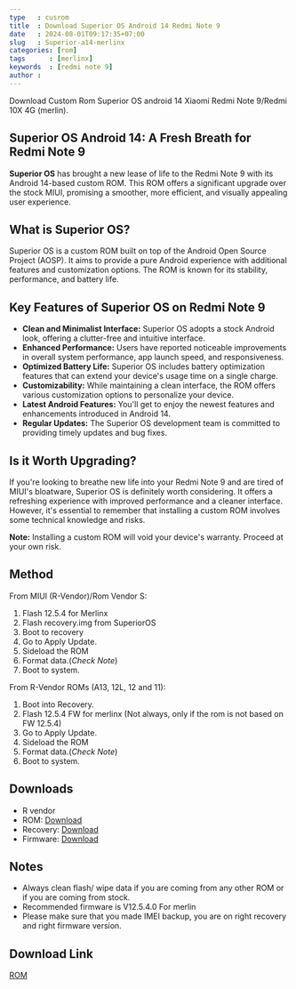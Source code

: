 ```yaml
---
type   : cusrom
title  : Download Superior OS Android 14 Redmi Note 9
date   : 2024-08-01T09:17:35+07:00
slug   : Superior-a14-merlinx
categories: [rom]
tags      : [merlinx]
keywords  : [redmi note 9]
author :
---
```


Download Custom Rom Superior OS android 14 Xiaomi Redmi Note 9/Redmi 10X 4G (merlin).

## Superior OS Android 14: A Fresh Breath for Redmi Note 9

**Superior OS** has brought a new lease of life to the Redmi Note 9 with its Android 14-based custom ROM. This ROM offers a significant upgrade over the stock MIUI, promising a smoother, more efficient, and visually appealing user experience.

## What is Superior OS?
Superior OS is a custom ROM built on top of the Android Open Source Project (AOSP). It aims to provide a pure Android experience with additional features and customization options. The ROM is known for its stability, performance, and battery life.

## Key Features of Superior OS on Redmi Note 9
* **Clean and Minimalist Interface:** Superior OS adopts a stock Android look, offering a clutter-free and intuitive interface.
* **Enhanced Performance:** Users have reported noticeable improvements in overall system performance, app launch speed, and responsiveness.
* **Optimized Battery Life:** Superior OS includes battery optimization features that can extend your device's usage time on a single charge.
* **Customizability:** While maintaining a clean interface, the ROM offers various customization options to personalize your device.
* **Latest Android Features:** You'll get to enjoy the newest features and enhancements introduced in Android 14.
* **Regular Updates:** The Superior OS development team is committed to providing timely updates and bug fixes.

## Is it Worth Upgrading?
If you're looking to breathe new life into your Redmi Note 9 and are tired of MIUI's bloatware, Superior OS is definitely worth considering. It offers a refreshing experience with improved performance and a cleaner interface. However, it's essential to remember that installing a custom ROM involves some technical knowledge and risks.

**Note:** Installing a custom ROM will void your device's warranty. Proceed at your own risk.


## Method
From MIUI (R-Vendor)/Rom Vendor S:
1. Flash 12.5.4 for Merlinx
2. Flash recovery.img from SuperiorOS
3. Boot to recovery
4. Go to Apply Update.
4. Sideload the ROM
5. Format data.(*Check Note*)
6. Boot to system.

From R-Vendor ROMs (A13, 12L, 12 and 11):
1. Boot into Recovery.
2. Flash 12.5.4 FW for merlinx (Not always, only if the rom is not based on FW 12.5.4)
3. Go to Apply Update.
4. Sideload the ROM
5. Format data.(*Check Note*)
6. Boot to system.

## Downloads
* R vendor
* ROM: [Download](https://www.pling.com/p/1908484)
* Recovery: [Download](https://www.pling.com/p/1908484)
* Firmware: [Download](https://xiaomifirmwareupdater.com/archive/firmware/merlin/#)

## Notes
* Always clean flash/ wipe data if you are coming from any other ROM or if you are coming from stock.
* Recommended firmware is V12.5.4.0 For merlin 
* Please make sure that you made IMEI backup, you are on right recovery and right firmware version.

## Download Link
[ROM](https://www.pling.com/p/1908484)